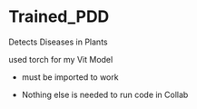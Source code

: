 # Trained_PDD
Detects Diseases in Plants

used torch for my Vit Model
- must be imported to work

- Nothing else is needed to run code in Collab 
